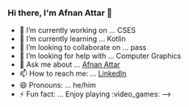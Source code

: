 ### Hi there, I'm Afnan Attar 👋

- 🔭 I’m currently working on ... CSES 
- 🌱 I’m currently learning ... Kotlin 
- 👯 I’m looking to collaborate on ... pass 
- 🤔 I’m looking for help with ... Computer Graphics
- 💬 Ask me about ... [Afnan Attar](https://in.linkedin.com/in/afnan-attar-6b79bb194/)
- 📫 How to reach me: ...  [LinkedIn](https://in.linkedin.com/in/afnan-attar-6b79bb194/)
- 😄 Pronouns: ... he/him
- ⚡ Fun fact: ... Enjoy playing :video_games:
-->
